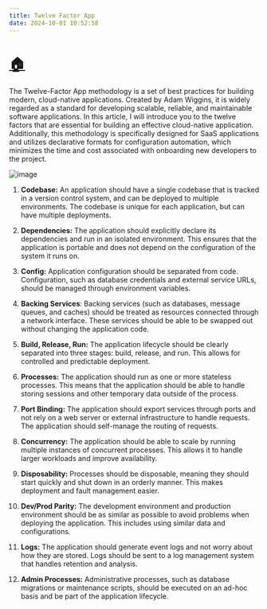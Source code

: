 ```yaml
---
title: Twelve Factor App
date: 2024-10-01 10:52:58
---
```


# [🏠](https://anneryshc.github.io/is373_devops_hexo/)


The Twelve-Factor App methodology is a set of best practices for building modern, cloud-native applications. Created by Adam Wiggins, it is widely regarded as a standard for developing scalable, reliable, and maintainable software applications. In this article, I will introduce you to the twelve factors that are essential for building an effective cloud-native application. Additionally, this methodology is specifically designed for SaaS applications and utilizes declarative formats for configuration automation, which minimizes the time and cost associated with onboarding new developers to the project.

![image](https://github.com/user-attachments/assets/b6368f23-64ec-4e26-96e5-ea1b8b4b17d6)

1. **Codebase:** An application should have a single codebase that is tracked in a version control system, and can be deployed to multiple environments. The codebase is unique for each application, but can have multiple deployments.

2. **Dependencies:** The application should explicitly declare its dependencies and run in an isolated environment. This ensures that the application is portable and does not depend on the configuration of the system it runs on.

3. **Config:** Application configuration should be separated from code. Configuration, such as database credentials and external service URLs, should be managed through environment variables.

4. **Backing Services**: Backing services (such as databases, message queues, and caches) should be treated as resources connected through a network interface. These services should be able to be swapped out without changing the application code.

5. **Build, Release, Run:** The application lifecycle should be clearly separated into three stages: build, release, and run. This allows for controlled and predictable deployment.

6. **Processes:** The application should run as one or more stateless processes. This means that the application should be able to handle storing sessions and other temporary data outside of the process.

7. **Port Binding:** The application should export services through ports and not rely on a web server or external infrastructure to handle requests. The application should self-manage the routing of requests.

8. **Concurrency:** The application should be able to scale by running multiple instances of concurrent processes. This allows it to handle larger workloads and improve availability.

9. **Disposability:** Processes should be disposable, meaning they should start quickly and shut down in an orderly manner. This makes deployment and fault management easier.

10. **Dev/Prod Parity:** The development environment and production environment should be as similar as possible to avoid problems when deploying the application. This includes using similar data and configurations.

11. **Logs:** The application should generate event logs and not worry about how they are stored. Logs should be sent to a log management system that handles retention and analysis.

12. **Admin Processes:** Administrative processes, such as database migrations or maintenance scripts, should be executed on an ad-hoc basis and be part of the application lifecycle.